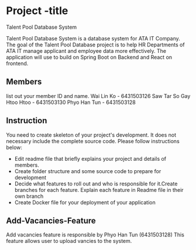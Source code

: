 # Project -title
Talent Pool Database System

Talent Pool Database System is a database system for ATA IT Company.
The goal of the Talent Pool Database project is to help HR Departments of ATA IT manage applicant and employee data more effectively. 
The application will use to build on Spring Boot on Backend and React on frontend.

## Members
list out your member ID and name.
Wai Lin Ko - 6431503126
Saw Tar So Gay Htoo Htoo - 6431503130
Phyo Han Tun - 6431503128

## Instruction
You need to create skeleton of your project's development. It does not necessary include the complete source code. Please follow instructions below:
- Edit readme file that briefly explains your project and details of members.​ 
- Create folder structure and some source code to prepare for development
- Decide what features to roll out and who is responsible for it.​ Create branches for each feature. Explain each feature in Readme file in their own branch​ 
- Create Docker file for your deployment of your application 

## Add-Vacancies-Feature
Add vacancies feature is responsible by Phyo Han Tun (6431503128)
This feature allows user to upload vancies to the system. 
